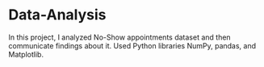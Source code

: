# Data-Analysis
In this project, I analyzed No-Show appointments dataset and then communicate findings about it. 
Used Python libraries NumPy, pandas, and Matplotlib.
